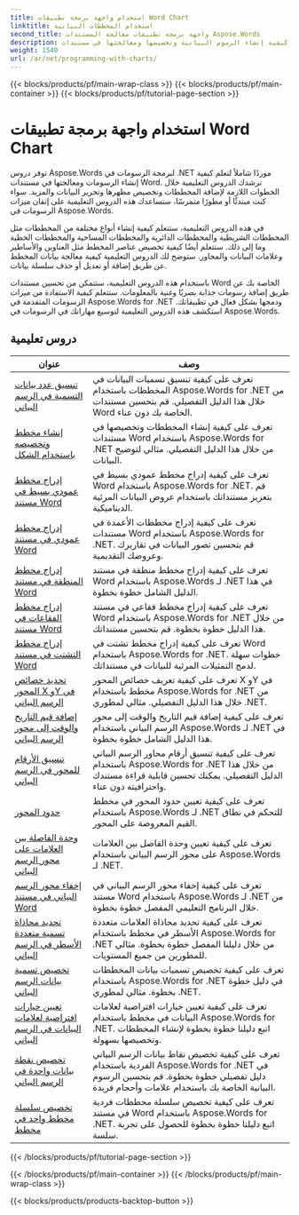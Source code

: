 ```yaml
---
title: استخدام واجهة برمجة تطبيقات Word Chart
linktitle: استخدام المخططات البيانية
second_title: واجهة برمجة تطبيقات معالجة المستندات Aspose.Words
description: تعرف على كيفية إنشاء الرسوم البيانية وتخصيصها ومعالجتها في مستندات Word باستخدام Aspose.Words for .NET. توفر البرامج التعليمية شرحًا خطوة بخطوة ورمز مصدر C# لمساعدتك في إضافة الرسوم البيانية.
weight: 1540
url: /ar/net/programming-with-charts/
---
```


{{< blocks/products/pf/main-wrap-class >}}
{{< blocks/products/pf/main-container >}}
{{< blocks/products/pf/tutorial-page-section >}}

# استخدام واجهة برمجة تطبيقات Word Chart

توفر دروس Aspose.Words لبرمجة الرسومات في .NET موردًا شاملاً لتعلم كيفية إنشاء الرسومات ومعالجتها في مستندات Word. ترشدك الدروس التعليمية خلال الخطوات اللازمة لإضافة المخططات وتخصيص مظهرها وتحرير البيانات والمزيد. سواء كنت مبتدئًا أو مطورًا متمرسًا، ستساعدك هذه الدروس التعليمية على إتقان ميزات الرسومات في Aspose.Words.

في هذه الدروس التعليمية، ستتعلم كيفية إنشاء أنواع مختلفة من المخططات مثل المخططات الشريطية والمخططات الدائرية والمخططات المساحية والمخططات الخطية وما إلى ذلك. ستتعلم أيضًا كيفية تخصيص عناصر المخطط مثل العناوين والأساطير وعلامات البيانات والمحاور. ستوضح لك الدروس التعليمية كيفية معالجة بيانات المخطط عن طريق إضافة أو تعديل أو حذف سلسلة بيانات.

باستخدام هذه الدروس التعليمية، ستتمكن من تحسين مستندات Word الخاصة بك عن طريق إضافة رسومات جذابة بصريًا وغنية بالمعلومات. ستتعلم كيفية الاستفادة من ميزات الرسومات المتقدمة في Aspose.Words for .NET ودمجها بشكل فعال في تطبيقاتك. استكشف هذه الدروس التعليمية لتوسيع مهاراتك في الرسومات في Aspose.Words.

 ## دروس تعليمية
| عنوان | وصف |
| --- | --- |
| [تنسيق عدد بيانات التسمية في الرسم البياني](./format-number-of-data-label/) | تعرف على كيفية تنسيق تسميات البيانات في المخططات باستخدام Aspose.Words for .NET من خلال هذا الدليل التفصيلي. قم بتحسين مستندات Word الخاصة بك دون عناء. |
| [إنشاء مخطط وتخصيصه باستخدام الشكل](./create-chart-using-shape/) | تعرف على كيفية إنشاء المخططات وتخصيصها في مستندات Word باستخدام Aspose.Words for .NET من خلال هذا الدليل التفصيلي. مثالي لتوضيح البيانات. |
| [إدراج مخطط عمودي بسيط في مستند Word](./insert-simple-column-chart/) | تعرف على كيفية إدراج مخطط عمودي بسيط في Word باستخدام Aspose.Words for .NET. قم بتعزيز مستنداتك باستخدام عروض البيانات المرئية الديناميكية. |
| [إدراج مخطط عمودي في مستند Word](./insert-column-chart/) | تعرف على كيفية إدراج مخططات الأعمدة في مستندات Word باستخدام Aspose.Words for .NET. قم بتحسين تصور البيانات في تقاريرك وعروضك التقديمية. |
| [إدراج مخطط المنطقة في مستند Word](./insert-area-chart/) | تعرف على كيفية إدراج مخطط منطقة في مستند Word باستخدام Aspose.Words لـ .NET في هذا الدليل الشامل خطوة بخطوة. |
| [إدراج مخطط الفقاعات في مستند Word](./insert-bubble-chart/) | تعرف على كيفية إدراج مخطط فقاعي في مستند Word باستخدام Aspose.Words for .NET من خلال هذا الدليل خطوة بخطوة. قم بتحسين مستنداتك. |
| [إدراج مخطط التشتت في مستند Word](./insert-scatter-chart/) | تعرف على كيفية إدراج مخطط تشتت في Word باستخدام Aspose.Words for .NET. خطوات سهلة لدمج التمثيلات المرئية للبيانات في مستنداتك. |
| [تحديد خصائص المحور X وY في الرسم البياني](./define-xyaxis-properties/) | تعرف على كيفية تعريف خصائص المحور X وY في مخطط باستخدام Aspose.Words for .NET من خلال هذا الدليل التفصيلي. مثالي لمطوري .NET. |
| [إضافة قيم التاريخ والوقت إلى محور الرسم البياني](./date-time-values-to-axis/) | تعرف على كيفية إضافة قيم التاريخ والوقت إلى محور الرسم البياني باستخدام Aspose.Words لـ .NET في هذا الدليل الشامل خطوة بخطوة. |
| [تنسيق الأرقام للمحور في الرسم البياني](./number-format-for-axis/) | تعرف على كيفية تنسيق أرقام محاور الرسم البياني باستخدام Aspose.Words for .NET من خلال هذا الدليل التفصيلي. يمكنك تحسين قابلية قراءة مستندك واحترافيته دون عناء. |
| [حدود المحور](./bounds-of-axis/) | تعرف على كيفية تعيين حدود المحور في مخطط باستخدام Aspose.Words لـ .NET للتحكم في نطاق القيم المعروضة على المحور. |
| [وحدة الفاصلة بين العلامات على محور الرسم البياني](./interval-unit-between-labels-on-axis/) | تعرف على كيفية تعيين وحدة الفاصل بين العلامات على محور الرسم البياني باستخدام Aspose.Words لـ .NET. |
| [إخفاء محور الرسم البياني في مستند Word](./hide-chart-axis/) | تعرف على كيفية إخفاء محور الرسم البياني في مستند Word باستخدام Aspose.Words لـ .NET من خلال البرنامج التعليمي المفصل خطوة بخطوة. |
| [تحديد محاذاة تسمية متعددة الأسطر في الرسم البياني](./tick-multi-line-label-alignment/) | تعرف على كيفية تحديد محاذاة العلامات متعددة الأسطر في مخطط باستخدام Aspose.Words for .NET من خلال دليلنا المفصل خطوة بخطوة. مثالي للمطورين من جميع المستويات. |
| [تخصيص تسمية بيانات الرسم البياني](./chart-data-label/) | تعرف على كيفية تخصيص تسميات بيانات المخططات باستخدام Aspose.Words for .NET في دليل خطوة بخطوة. مثالي لمطوري .NET. |
| [تعيين خيارات افتراضية لعلامات البيانات في الرسم البياني](./default-options-for-data-labels/) | تعرف على كيفية تعيين خيارات افتراضية لعلامات البيانات في مخطط باستخدام Aspose.Words for .NET. اتبع دليلنا خطوة بخطوة لإنشاء المخططات وتخصيصها بسهولة. |
| [تخصيص نقطة بيانات واحدة في الرسم البياني](./single-chart-data-point/) | تعرف على كيفية تخصيص نقاط بيانات الرسم البياني الفردية باستخدام Aspose.Words for .NET في دليل تفصيلي خطوة بخطوة. قم بتحسين الرسوم البيانية الخاصة بك باستخدام علامات وأحجام فريدة. |
| [تخصيص سلسلة مخطط واحد في مخطط](./single-chart-series/) | تعرف على كيفية تخصيص سلسلة مخططات فردية في مستند Word باستخدام Aspose.Words for .NET. اتبع دليلنا خطوة بخطوة للحصول على تجربة سلسة. |
{{< /blocks/products/pf/tutorial-page-section >}}

{{< /blocks/products/pf/main-container >}}
{{< /blocks/products/pf/main-wrap-class >}}

{{< blocks/products/products-backtop-button >}}
